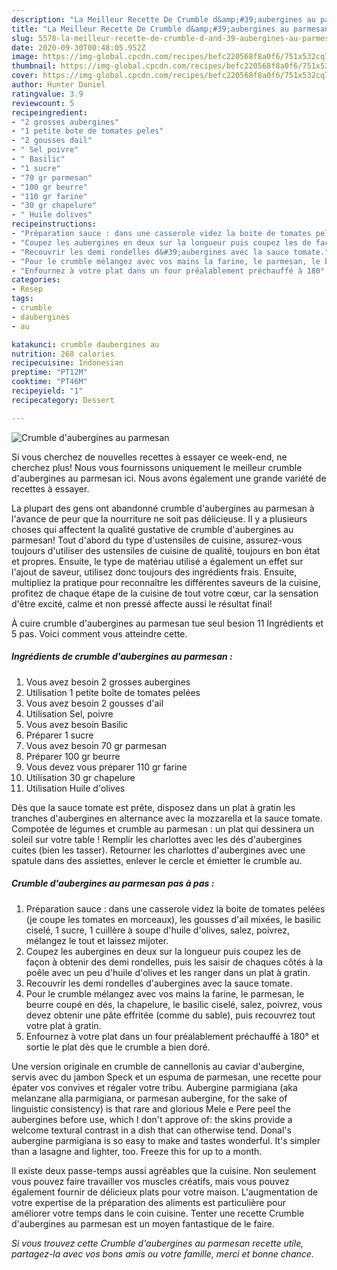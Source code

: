 ```yaml
---
description: "La Meilleur Recette De Crumble d&amp;#39;aubergines au parmesan"
title: "La Meilleur Recette De Crumble d&amp;#39;aubergines au parmesan"
slug: 5578-la-meilleur-recette-de-crumble-d-and-39-aubergines-au-parmesan
date: 2020-09-30T00:48:05.952Z
image: https://img-global.cpcdn.com/recipes/befc220568f8a0f6/751x532cq70/crumble-daubergines-au-parmesan-photo-principale-de-la-recette.jpg
thumbnail: https://img-global.cpcdn.com/recipes/befc220568f8a0f6/751x532cq70/crumble-daubergines-au-parmesan-photo-principale-de-la-recette.jpg
cover: https://img-global.cpcdn.com/recipes/befc220568f8a0f6/751x532cq70/crumble-daubergines-au-parmesan-photo-principale-de-la-recette.jpg
author: Hunter Daniel
ratingvalue: 3.9
reviewcount: 5
recipeingredient:
- "2 grosses aubergines"
- "1 petite bote de tomates peles"
- "2 gousses dail"
- " Sel poivre"
- " Basilic"
- "1 sucre"
- "70 gr parmesan"
- "100 gr beurre"
- "110 gr farine"
- "30 gr chapelure"
- " Huile dolives"
recipeinstructions:
- "Préparation sauce : dans une casserole videz la boite de tomates pelées (je coupe les tomates en morceaux), les gousses d&#39;ail mixées, le basilic ciselé, 1 sucre, 1 cuillère à soupe d&#39;huile d&#39;olives, salez, poivrez, mélangez le tout et laissez mijoter."
- "Coupez les aubergines en deux sur la longueur puis coupez les de façon à obtenir des demi rondelles, puis les saisir de chaques côtés à la poêle avec un peu d&#39;huile d&#39;olives et les ranger dans un plat à gratin."
- "Recouvrir les demi rondelles d&#39;aubergines avec la sauce tomate."
- "Pour le crumble mélangez avec vos mains la farine, le parmesan, le beurre coupé en dés, la chapelure, le basilic ciselé, salez, poivrez, vous devez obtenir une pâte effritée (comme du sable), puis recouvrez tout votre plat à gratin."
- "Enfournez à votre plat dans un four préalablement préchauffé à 180° et sortie le plat dès que le crumble a bien doré."
categories:
- Resep
tags:
- crumble
- daubergines
- au

katakunci: crumble daubergines au 
nutrition: 268 calories
recipecuisine: Indonesian
preptime: "PT12M"
cooktime: "PT46M"
recipeyield: "1"
recipecategory: Dessert

---
```



![Crumble d&#39;aubergines au parmesan](https://img-global.cpcdn.com/recipes/befc220568f8a0f6/751x532cq70/crumble-daubergines-au-parmesan-photo-principale-de-la-recette.jpg)

Si vous cherchez de nouvelles recettes à essayer ce week-end, ne cherchez plus! Nous vous fournissons uniquement le meilleur crumble d&#39;aubergines au parmesan ici. Nous avons également une grande variété de recettes à essayer.

La plupart des gens ont abandonné crumble d&#39;aubergines au parmesan à l'avance de peur que la nourriture ne soit pas délicieuse. Il y a plusieurs choses qui affectent la qualité gustative de crumble d&#39;aubergines au parmesan! Tout d'abord du type d'ustensiles de cuisine, assurez-vous toujours d'utiliser des ustensiles de cuisine de qualité, toujours en bon état et propres. Ensuite, le type de matériau utilisé a également un effet sur l'ajout de saveur, utilisez donc toujours des ingrédients frais. Ensuite, multipliez la pratique pour reconnaître les différentes saveurs de la cuisine, profitez de chaque étape de la cuisine de tout votre cœur, car la sensation d'être excité, calme et non pressé affecte aussi le résultat final!

<!--inarticleads1-->

À cuire crumble d&#39;aubergines au parmesan tue seul besion 11 Ingrédients et 5 pas. Voici comment vous atteindre cette.

##### Ingrédients de crumble d&#39;aubergines au parmesan :

1. Vous avez besoin 2 grosses aubergines
1. Utilisation 1 petite boîte de tomates pelées
1. Vous avez besoin 2 gousses d&#39;ail
1. Utilisation  Sel, poivre
1. Vous avez besoin  Basilic
1. Préparer 1 sucre
1. Vous avez besoin 70 gr parmesan
1. Préparer 100 gr beurre
1. Vous devez vous préparer 110 gr farine
1. Utilisation 30 gr chapelure
1. Utilisation  Huile d&#39;olives


Dès que la sauce tomate est prête, disposez dans un plat à gratin les tranches d&#39;aubergines en alternance avec la mozzarella et la sauce tomate. Compotée de légumes et crumble au parmesan : un plat qui dessinera un soleil sur votre table ! Remplir les charlottes avec les dés d&#39;aubergines cuites (bien les tasser). Retourner les charlottes d&#39;aubergines avec une spatule dans des assiettes, enlever le cercle et émietter le crumble au. 

<!--inarticleads2-->

##### Crumble d&#39;aubergines au parmesan pas à pas :

1. Préparation sauce : dans une casserole videz la boite de tomates pelées (je coupe les tomates en morceaux), les gousses d&#39;ail mixées, le basilic ciselé, 1 sucre, 1 cuillère à soupe d&#39;huile d&#39;olives, salez, poivrez, mélangez le tout et laissez mijoter.
1. Coupez les aubergines en deux sur la longueur puis coupez les de façon à obtenir des demi rondelles, puis les saisir de chaques côtés à la poêle avec un peu d&#39;huile d&#39;olives et les ranger dans un plat à gratin.
1. Recouvrir les demi rondelles d&#39;aubergines avec la sauce tomate.
1. Pour le crumble mélangez avec vos mains la farine, le parmesan, le beurre coupé en dés, la chapelure, le basilic ciselé, salez, poivrez, vous devez obtenir une pâte effritée (comme du sable), puis recouvrez tout votre plat à gratin.
1. Enfournez à votre plat dans un four préalablement préchauffé à 180° et sortie le plat dès que le crumble a bien doré.


Une version originale en crumble de cannellonis au caviar d&#39;aubergine, servis avec du jambon Speck et un espuma de parmesan, une recette pour épater vos convives et régaler votre tribu. Aubergine parmigiana (aka melanzane alla parmigiana, or parmesan aubergine, for the sake of linguistic consistency) is that rare and glorious Mele e Pere peel the aubergines before use, which I don&#39;t approve of: the skins provide a welcome textural contrast in a dish that can otherwise tend. Donal&#39;s aubergine parmigiana is so easy to make and tastes wonderful. It&#39;s simpler than a lasagne and lighter, too. Freeze this for up to a month. 

<!--inarticleads1-->

<p>
Il existe deux passe-temps aussi agréables que la cuisine. Non seulement vous pouvez faire travailler vos muscles créatifs, mais vous pouvez également fournir de délicieux plats pour votre maison. L'augmentation de votre expertise de la préparation des aliments est particulière pour améliorer votre temps dans le coin cuisine. Tenter une recette Crumble d&#39;aubergines au parmesan est un moyen fantastique de le faire.
</p>

<p>
<i>Si vous trouvez cette Crumble d&#39;aubergines au parmesan recette utile, partagez-la avec vos bons amis ou votre famille, merci et bonne chance.</i>
</p>
